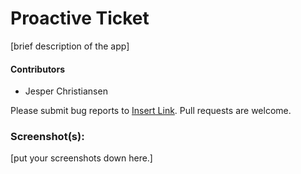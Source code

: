 # Proactive Ticket

[brief description of the app]

#### Contributors

* Jesper Christiansen


Please submit bug reports to [Insert Link](). Pull requests are welcome.

### Screenshot(s):
[put your screenshots down here.]
